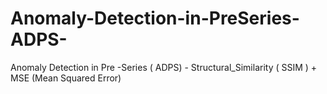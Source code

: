 # Anomaly-Detection-in-PreSeries-ADPS-
Anomaly Detection in Pre -Series ( ADPS) - Structural_Similarity ( SSIM ) + MSE (Mean Squared Error)
